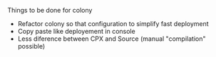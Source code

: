 Things to be done for colony

* Refactor colony so that configuration to simplify fast deployment
* Copy paste like deployement in console
* Less diference between CPX and Source (manual "compilation" possible)